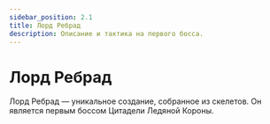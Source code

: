 ```yaml
---
sidebar_position: 2.1
title: Лорд Ребрад
description: Описание и тактика на первого босса.
---
```


# Лорд Ребрад
Лорд Ребрад — уникальное создание, собранное из скелетов. Он является первым боссом Цитадели Ледяной Короны.